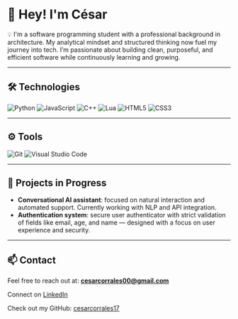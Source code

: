 # 👋 Hey! I'm César

💡 I'm a software programming student with a professional background in architecture. My analytical mindset and structured thinking now fuel my journey into tech. I’m passionate about building clean, purposeful, and efficient software while continuously learning and growing.

---

## 🛠️ Technologies

![Python](https://img.shields.io/badge/Python-3670A0?style=for-the-badge&logo=python&logoColor=ffdd54)
![JavaScript](https://img.shields.io/badge/JavaScript-F7DF1E?style=for-the-badge&logo=javascript&logoColor=black)
![C++](https://img.shields.io/badge/C++-00599C?style=for-the-badge&logo=cplusplus&logoColor=white)
![Lua](https://img.shields.io/badge/Lua-2C2D72?style=for-the-badge&logo=lua&logoColor=white)
![HTML5](https://img.shields.io/badge/HTML5-E34F26?style=for-the-badge&logo=html5&logoColor=white)
![CSS3](https://img.shields.io/badge/CSS3-1572B6?style=for-the-badge&logo=css3&logoColor=white)

---

## ⚙️ Tools

![Git](https://img.shields.io/badge/Git-F05032?style=for-the-badge&logo=git&logoColor=white)
![Visual Studio Code](https://img.shields.io/badge/VS%20Code-007ACC?style=for-the-badge&logo=visual-studio-code&logoColor=white)

---

## 🧠 Projects in Progress

- **Conversational AI assistant**: focused on natural interaction and automated support. Currently working with NLP and API integration.
- **Authentication system**: secure user authenticator with strict validation of fields like email, age, and name — designed with a focus on user experience and security.

---

## 📫 Contact

Feel free to reach out at: **cesarcorrales00@gmail.com**

Connect on [LinkedIn](https://www.linkedin.com/in/cesar-david-c-61597913a/)

Check out my GitHub: [cesarcorrales17](https://github.com/cesarcorrales17)

